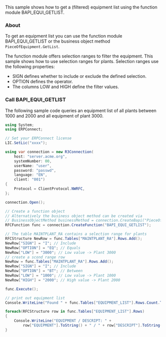 This sample shows how to get a (filtered) equipment list using the function module BAPI_EQUI_GETLIST.

### About

To get an equipment list you can use the function module BAPI_EQUI_GETLIST or the business object method `PieceOfEquipment.GetList`.

The function module offers selection ranges to filter the equipment. This sample shows how to use selection ranges for plants. Selection ranges use the following properties:

- SIGN defines whether to include or exclude the defined selection.
- OPTION defines the operator.
- The columns LOW and HIGH define the filter values.

### Call BAPI_EQUI_GETLIST

The following sample code queries an equipment list of all plants between 1000 and 2000 and all equipment of plant 3000.

```csharp
using System;
using ERPConnect;

// Set your ERPConnect license
LIC.SetLic("xxxx");

using var connection = new R3Connection(
    host: "server.acme.org",
    systemNumber: 00,
    userName: "user",
    password: "passwd",
    language: "EN",
    client: "001")
{
    Protocol = ClientProtocol.NWRFC,
};

connection.Open();

// Create a function object
// Alternatively the business object method can be created via 
// BusinessObjectMethod businessMethod = connection.CreateBapi("PieceOfEquipment", "GetList")
RFCFunction func = connection.CreateFunction("BAPI_EQUI_GETLIST");

// The table MAINTPLANT_RA contains a selection range for plants
RFCStructure NewRow = func.Tables["MAINTPLANT_RA"].Rows.Add();
NewRow["SIGN"] = "I"; // Include
NewRow["OPTION"] = "EQ"; // Equals
NewRow["LOW"] = "3000"; // Low value -> Plant 3000
// create a scond range row
NewRow = func.Tables["MAINTPLANT_RA"].Rows.Add();
NewRow["SIGN"] = "I"; // Include
NewRow["OPTION"] = "BT"; // Between
NewRow["LOW"] = "1000"; // Low value -> Plant 1000
NewRow["HIGH"] = "2000"; // High value -> Plant 2000

func.Execute();

// print out equipment list
Console.WriteLine("Found " + func.Tables["EQUIPMENT_LIST"].Rows.Count.ToString() + " equipment rows");

foreach(RFCStructure row in func.Tables["EQUIPMENT_LIST"].Rows)
{
    Console.WriteLine("EQUIPMENT / DESCRIPT: " + 
        row["EQUIPMENT"].ToString() + " / " + row["DESCRIPT"].ToString());
}

```
